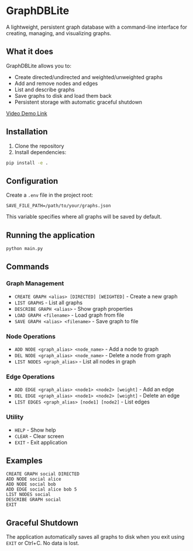 # GraphDBLite

A lightweight, persistent graph database with a command-line interface for creating, managing, and visualizing graphs.

## What it does

GraphDBLite allows you to:
- Create directed/undirected and weighted/unweighted graphs
- Add and remove nodes and edges
- List and describe graphs
- Save graphs to disk and load them back
- Persistent storage with automatic graceful shutdown

[Video Demo Link](https://www.loom.com/share/2160f998b1d948d49df304e9018f1f7a?sid=01068fe4-d793-4ce4-9650-34323db64191)

## Installation

1. Clone the repository
2. Install dependencies:
```bash
pip install -e .
```

## Configuration

Create a `.env` file in the project root:
```
SAVE_FILE_PATH=/path/to/your/graphs.json
```

This variable specifies where all graphs will be saved by default.

## Running the application

```bash
python main.py
```

## Commands

### Graph Management
- `CREATE GRAPH <alias> [DIRECTED] [WEIGHTED]` - Create a new graph
- `LIST GRAPHS` - List all graphs
- `DESCRIBE GRAPH <alias>` - Show graph properties
- `LOAD GRAPH <filename>` - Load graph from file
- `SAVE GRAPH <alias> <filename>` - Save graph to file

### Node Operations
- `ADD NODE <graph_alias> <node_name>` - Add a node to graph
- `DEL NODE <graph_alias> <node_name>` - Delete a node from graph
- `LIST NODES <graph_alias>` - List all nodes in graph

### Edge Operations
- `ADD EDGE <graph_alias> <node1> <node2> [weight]` - Add an edge
- `DEL EDGE <graph_alias> <node1> <node2> [weight]` - Delete an edge
- `LIST EDGES <graph_alias> [node1] [node2]` - List edges

### Utility
- `HELP` - Show help
- `CLEAR` - Clear screen
- `EXIT` - Exit application

## Examples

```
CREATE GRAPH social DIRECTED
ADD NODE social alice
ADD NODE social bob
ADD EDGE social alice bob 5
LIST NODES social
DESCRIBE GRAPH social
EXIT
```

## Graceful Shutdown

The application automatically saves all graphs to disk when you exit using `EXIT` or Ctrl+C. No data is lost. 